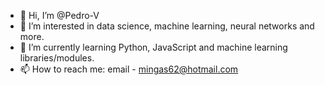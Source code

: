 - 👋 Hi, I’m @Pedro-V
- 👀 I’m interested in data science, machine learning, neural networks and more.
- 🌱 I’m currently learning Python, JavaScript and machine learning libraries/modules.
- 📫 How to reach me: email - mingas62@hotmail.com

<!---
Pedro-V/Pedro-V is a ✨ special ✨ repository because its `README.md` (this file) appears on your GitHub profile.
You can click the Preview link to take a look at your changes.
--->
